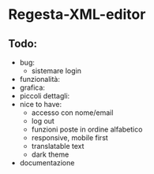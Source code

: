 # Regesta-XML-editor

## Todo:

- bug:
  - sistemare login
- funzionalità:
- grafica:
- piccoli dettagli:
- nice to have:
  - accesso con nome/email
  - log out
  - funzioni poste in ordine alfabetico
  - responsive, mobile first
  - translatable text
  - dark theme
- documentazione
